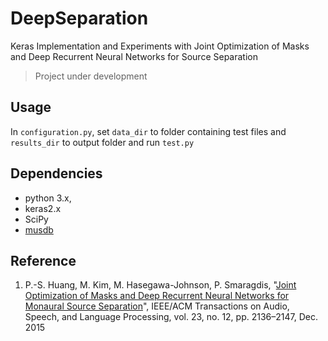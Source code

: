 # DeepSeparation
Keras Implementation and Experiments with Joint Optimization of Masks and Deep Recurrent Neural Networks for Source Separation

> Project under development

## Usage

In `configuration.py`, set `data_dir` to folder containing test files and `results_dir` to output folder and run `test.py`

## Dependencies

* python 3.x,
* keras2.x 
* SciPy 
* [musdb](https://github.com/sigsep/sigsep-mus-db)

## Reference
1. P.-S. Huang, M. Kim, M. Hasegawa-Johnson, P. Smaragdis, "[Joint Optimization of Masks and Deep Recurrent Neural Networks for Monaural Source Separation](http://posenhuang.github.io/papers/Joint_Optimization_of_Masks_and_Deep%20Recurrent_Neural_Networks_for_Monaural_Source_Separation_TASLP2015.pdf)", IEEE/ACM Transactions on Audio, Speech, and Language Processing, vol. 23, no. 12, pp. 2136–2147, Dec. 2015
